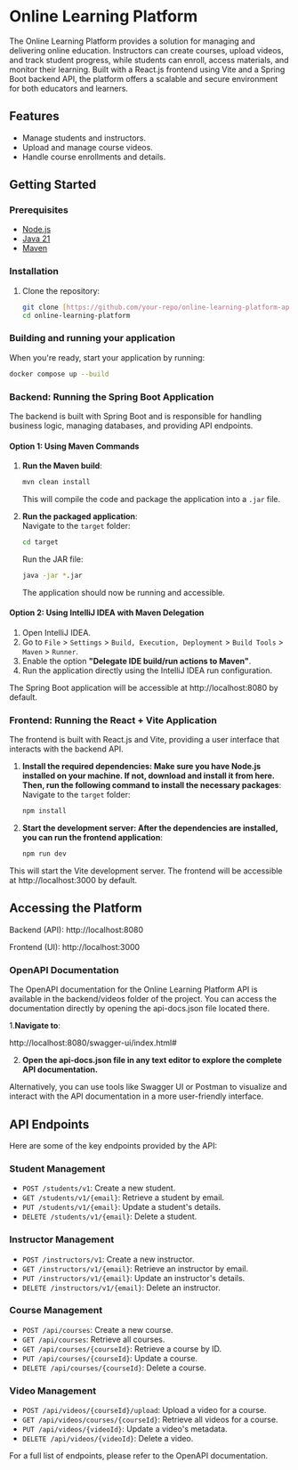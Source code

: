 # Online Learning Platform 

The Online Learning Platform provides a solution for managing and delivering online education. Instructors can create courses, upload videos, and track student progress, while students can enroll, access materials, and monitor their learning. Built with a React.js frontend using Vite and a Spring Boot backend API, the platform offers a scalable and secure environment for both educators and learners.

## Features  

- Manage students and instructors.  
- Upload and manage course videos.  
- Handle course enrollments and details.  

## Getting Started  

### Prerequisites  

- [Node.js](https://nodejs.org/)  
- [Java 21](https://www.oracle.com/java/technologies/javase-jdk21-downloads.html)  
- [Maven](https://maven.apache.org/download.cgi)  

### Installation  

1. Clone the repository:  
    ```bash
    git clone [https://github.com/your-repo/online-learning-platform-api.git](https://github.com/deltasource/mihaela-online-learning-platform.git)
    cd online-learning-platform
    ```  
### Building and running your application

When you're ready, start your application by running:
 ```bash
 docker compose up --build
 ``` 

### Backend: Running the Spring Boot Application

The backend is built with Spring Boot and is responsible for handling business logic, managing databases, and providing API endpoints.

#### Option 1: Using Maven Commands  
1. **Run the Maven build**:  
    ```bash
    mvn clean install
    ```  
   This will compile the code and package the application into a `.jar` file.  

2. **Run the packaged application**:  
   Navigate to the `target` folder:  
    ```bash
    cd target
    ```  
   Run the JAR file:  
    ```bash
    java -jar *.jar
    ```  
   The application should now be running and accessible.  

#### Option 2: Using IntelliJ IDEA with Maven Delegation  
1. Open IntelliJ IDEA.  
2. Go to `File` > `Settings` > `Build, Execution, Deployment` > `Build Tools` > `Maven` > `Runner`.  
3. Enable the option **"Delegate IDE build/run actions to Maven"**.  
4. Run the application directly using the IntelliJ IDEA run configuration.
   
The Spring Boot application will be accessible at http://localhost:8080 by default.

### Frontend: Running the React + Vite Application

The frontend is built with React.js and Vite, providing a user interface that interacts with the backend API.

1. **Install the required dependencies: Make sure you have Node.js installed on your machine. If not, download and install it from here. Then, run the following command to install the necessary packages**:
   Navigate to the `target` folder:  
    ```bash
   npm install
    ```  
2. **Start the development server: After the dependencies are installed, you can run the frontend application**:
   
    ```bash
   npm run dev
    ```  
This will start the Vite development server. The frontend will be accessible at http://localhost:3000 by default.

## Accessing the Platform
Backend (API): http://localhost:8080

Frontend (UI): http://localhost:3000

### OpenAPI Documentation 
The OpenAPI documentation for the Online Learning Platform API is available in the backend/videos folder of the project. You can access the documentation directly by opening the api-docs.json file located there.

1.**Navigate to**:

http://localhost:8080/swagger-ui/index.html#
    
2. **Open the api-docs.json file in any text editor to explore the complete API documentation.**

Alternatively, you can use tools like Swagger UI or Postman to visualize and interact with the API documentation in a more user-friendly interface.

## API Endpoints  

Here are some of the key endpoints provided by the API:  

### Student Management  
- `POST /students/v1`: Create a new student.  
- `GET /students/v1/{email}`: Retrieve a student by email.  
- `PUT /students/v1/{email}`: Update a student's details.  
- `DELETE /students/v1/{email}`: Delete a student.  

### Instructor Management  
- `POST /instructors/v1`: Create a new instructor.  
- `GET /instructors/v1/{email}`: Retrieve an instructor by email.  
- `PUT /instructors/v1/{email}`: Update an instructor's details.  
- `DELETE /instructors/v1/{email}`: Delete an instructor.  

### Course Management  
- `POST /api/courses`: Create a new course.  
- `GET /api/courses`: Retrieve all courses.  
- `GET /api/courses/{courseId}`: Retrieve a course by ID.  
- `PUT /api/courses/{courseId}`: Update a course.  
- `DELETE /api/courses/{courseId}`: Delete a course.  

### Video Management  
- `POST /api/videos/{courseId}/upload`: Upload a video for a course.  
- `GET /api/videos/courses/{courseId}`: Retrieve all videos for a course.  
- `PUT /api/videos/{videoId}`: Update a video's metadata.  
- `DELETE /api/videos/{videoId}`: Delete a video.  

For a full list of endpoints, please refer to the OpenAPI documentation.  
